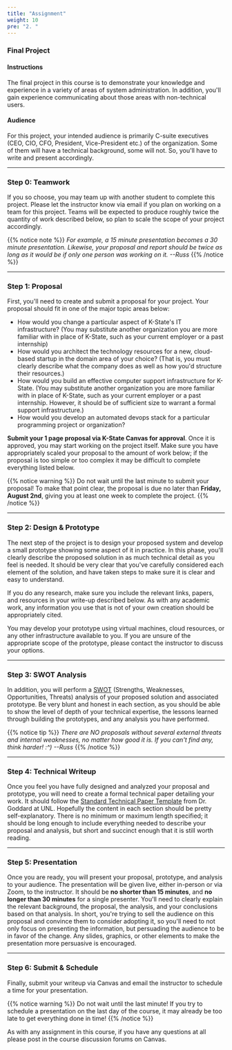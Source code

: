 ```yaml
---
title: "Assignment"
weight: 10
pre: "2. "
---
```


### Final Project

#### Instructions

The final project in this course is to demonstrate your knowledge and experience in a variety of areas of system administration. In addition, you'll gain experience communicating about those areas with non-technical users.

#### Audience

For this project, your intended audience is primarily C-suite executives (CEO, CIO, CFO, President, Vice-President etc.) of the organization. Some of them will have a technical background, some will not. So, you'll have to write and present accordingly.

---

### Step 0: Teamwork

If you so choose, you may team up with another student to complete this project. Please let the instructor know via email if you plan on working on a team for this project. Teams will be expected to produce roughly twice the quantity of work described below, so plan to scale the scope of your project accordingly.

{{% notice note %}}
_For example, a 15 minute presentation becomes a 30 minute presentation. Likewise, your proposal and report should be twice as long as it would be if only one person was working on it. --Russ_
{{% /notice %}}

---

### Step 1: Proposal

First, you'll need to create and submit a proposal for your project. Your proposal should fit in one of the major topic areas below:

* How would you change a particular aspect of K-State's IT infrastructure? (You may substitute another organization you are more familiar with in place of K-State, such as your current employer or a past internship)
* How would you architect the technology resources for a new, cloud-based startup in the domain area of your choice? (That is, you must clearly describe what the company does as well as how you'd structure their resources.)
* How would you build an effective computer support infrastructure for K-State. (You may substitute another organization you are more familiar with in place of K-State, such as your current employer or a past internship. However, it should be of sufficient size to warrant a formal support infrastructure.)
* How would you develop an automated devops stack for a particular programming project or organization? 

**Submit your 1 page proposal via K-State Canvas for approval**. Once it is approved, you may start working on the project itself. Make sure you have appropriately scaled your proposal to the amount of work below; if the proposal is too simple or too complex it may be difficult to complete everything listed below.

{{% notice warning %}}
Do not wait until the last minute to submit your proposal! To make that point clear, the proposal is due no later than **Friday, August 2nd**, giving you at least one week to complete the project.
{{% /notice %}}

---

### Step 2: Design & Prototype

The next step of the project is to design your proposed system and develop a small prototype showing some aspect of it in practice. In this phase, you'll clearly describe the proposed solution in as much technical detail as you feel is needed. It should be very clear that you've carefully considered each element of the solution, and have taken steps to make sure it is clear and easy to understand.

If you do any research, make sure you include the relevant links, papers, and resources in your write-up described below. As with any academic work, any information you use that is not of your own creation should be appropriately cited.

You may develop your prototype using virtual machines, cloud resources, or any other infrastructure available to you. If you are unsure of the appropriate scope of the prototype, please contact the instructor to discuss your options.

---

### Step 3: SWOT Analysis

In addition, you will perform a [SWOT](https://en.wikipedia.org/wiki/SWOT_analysis) (Strengths, Weaknesses, Opportunities, Threats) analysis of your proposed solution and associated prototype. Be very blunt and honest in each section, as you should be able to show the level of depth of your technical expertise, the lessons learned through building the prototypes, and any analysis you have performed.

{{% notice tip %}}
_There are NO proposals without several external threats and internal weaknesses, no matter how good it is. If you can't find any, think harder! :^) --Russ_
{{% /notice %}}

---

### Step 4: Technical Writeup

Once you feel you have fully designed and analyzed your proposal and prototype, you will need to create a formal technical paper detailing your work. It should follow the [Standard Technical Paper Template](http://cse.unl.edu/~goddard/WritingResources/) from Dr. Goddard at UNL. Hopefully the content in each section should be pretty self-explanatory. There is no minimum or maximum length specified; it should be long enough to include everything needed to describe your proposal and analysis, but short and succinct enough that it is still worth reading.

---

### Step 5: Presentation

Once you are ready, you will present your proposal, prototype, and analysis to your audience. The presentation will be given live, either in-person or via Zoom, to the instructor. It should be **no shorter than 15 minutes**, and **no longer than 30 minutes** for a single presenter. You'll need to clearly explain the relevant background, the proposal, the analysis, and your conclusions based on that analysis. In short, you're trying to sell the audience on this proposal and convince them to consider adopting it, so you'll need to not only focus on presenting the information, but persuading the audience to be in favor of the change. Any slides, graphics, or other elements to make the presentation more persuasive is encouraged.

---

### Step 6: Submit & Schedule

Finally, submit your writeup via Canvas and email the instructor to schedule a time for your presentation.

{{% notice warning %}}
Do not wait until the last minute! If you try to schedule a presentation on the last day of the course, it may already be too late to get everything done in time!
{{% /notice %}}

As with any assignment in this course, if you have any questions at all please post in the course discussion forums on Canvas.
